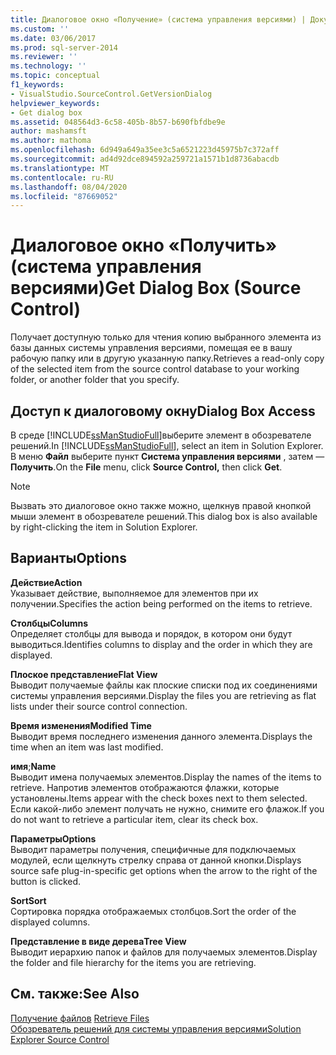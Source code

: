 ```yaml
---
title: Диалоговое окно «Получение» (система управления версиями) | Документация Майкрософт
ms.custom: ''
ms.date: 03/06/2017
ms.prod: sql-server-2014
ms.reviewer: ''
ms.technology: ''
ms.topic: conceptual
f1_keywords:
- VisualStudio.SourceControl.GetVersionDialog
helpviewer_keywords:
- Get dialog box
ms.assetid: 048564d3-6c58-405b-8b57-b690fbfdbe9e
author: mashamsft
ms.author: mathoma
ms.openlocfilehash: 6d949a649a35ee3c5a6521223d45975b7c372aff
ms.sourcegitcommit: ad4d92dce894592a259721a1571b1d8736abacdb
ms.translationtype: MT
ms.contentlocale: ru-RU
ms.lasthandoff: 08/04/2020
ms.locfileid: "87669052"
---
```

# <a name="get-dialog-box-source-control"></a><span data-ttu-id="85c4d-102">Диалоговое окно «Получить» (система управления версиями)</span><span class="sxs-lookup"><span data-stu-id="85c4d-102">Get Dialog Box (Source Control)</span></span>
  <span data-ttu-id="85c4d-103">Получает доступную только для чтения копию выбранного элемента из базы данных системы управления версиями, помещая ее в вашу рабочую папку или в другую указанную папку.</span><span class="sxs-lookup"><span data-stu-id="85c4d-103">Retrieves a read-only copy of the selected item from the source control database to your working folder, or another folder that you specify.</span></span>  
  
## <a name="dialog-box-access"></a><span data-ttu-id="85c4d-104">Доступ к диалоговому окну</span><span class="sxs-lookup"><span data-stu-id="85c4d-104">Dialog Box Access</span></span>  
 <span data-ttu-id="85c4d-105">В среде [!INCLUDE[ssManStudioFull](../includes/ssmanstudiofull-md.md)]выберите элемент в обозревателе решений.</span><span class="sxs-lookup"><span data-stu-id="85c4d-105">In [!INCLUDE[ssManStudioFull](../includes/ssmanstudiofull-md.md)], select an item in Solution Explorer.</span></span> <span data-ttu-id="85c4d-106">В меню **Файл** выберите пункт **Система управления версиями** , затем — **Получить**.</span><span class="sxs-lookup"><span data-stu-id="85c4d-106">On the **File** menu, click **Source Control,** then click **Get**.</span></span>  
  
> [!NOTE]  
>  <span data-ttu-id="85c4d-107">Вызвать это диалоговое окно также можно, щелкнув правой кнопкой мыши элемент в обозревателе решений.</span><span class="sxs-lookup"><span data-stu-id="85c4d-107">This dialog box is also available by right-clicking the item in Solution Explorer.</span></span>  
  
## <a name="options"></a><span data-ttu-id="85c4d-108">Варианты</span><span class="sxs-lookup"><span data-stu-id="85c4d-108">Options</span></span>  
 <span data-ttu-id="85c4d-109">**Действие**</span><span class="sxs-lookup"><span data-stu-id="85c4d-109">**Action**</span></span>  
 <span data-ttu-id="85c4d-110">Указывает действие, выполняемое для элементов при их получении.</span><span class="sxs-lookup"><span data-stu-id="85c4d-110">Specifies the action being performed on the items to retrieve.</span></span>  
  
 <span data-ttu-id="85c4d-111">**Столбцы**</span><span class="sxs-lookup"><span data-stu-id="85c4d-111">**Columns**</span></span>  
 <span data-ttu-id="85c4d-112">Определяет столбцы для вывода и порядок, в котором они будут выводиться.</span><span class="sxs-lookup"><span data-stu-id="85c4d-112">Identifies columns to display and the order in which they are displayed.</span></span>  
  
 <span data-ttu-id="85c4d-113">**Плоское представление**</span><span class="sxs-lookup"><span data-stu-id="85c4d-113">**Flat View**</span></span>  
 <span data-ttu-id="85c4d-114">Выводит получаемые файлы как плоские списки под их соединениями системы управления версиями.</span><span class="sxs-lookup"><span data-stu-id="85c4d-114">Display the files you are retrieving as flat lists under their source control connection.</span></span>  
  
 <span data-ttu-id="85c4d-115">**Время изменения**</span><span class="sxs-lookup"><span data-stu-id="85c4d-115">**Modified Time**</span></span>  
 <span data-ttu-id="85c4d-116">Выводит время последнего изменения данного элемента.</span><span class="sxs-lookup"><span data-stu-id="85c4d-116">Displays the time when an item was last modified.</span></span>  
  
 <span data-ttu-id="85c4d-117">**имя**;</span><span class="sxs-lookup"><span data-stu-id="85c4d-117">**Name**</span></span>  
 <span data-ttu-id="85c4d-118">Выводит имена получаемых элементов.</span><span class="sxs-lookup"><span data-stu-id="85c4d-118">Display the names of the items to retrieve.</span></span> <span data-ttu-id="85c4d-119">Напротив элементов отображаются флажки, которые установлены.</span><span class="sxs-lookup"><span data-stu-id="85c4d-119">Items appear with the check boxes next to them selected.</span></span> <span data-ttu-id="85c4d-120">Если какой-либо элемент получать не нужно, снимите его флажок.</span><span class="sxs-lookup"><span data-stu-id="85c4d-120">If you do not want to retrieve a particular item, clear its check box.</span></span>  
  
 <span data-ttu-id="85c4d-121">**Параметры**</span><span class="sxs-lookup"><span data-stu-id="85c4d-121">**Options**</span></span>  
 <span data-ttu-id="85c4d-122">Выводит параметры получения, специфичные для подключаемых модулей, если щелкнуть стрелку справа от данной кнопки.</span><span class="sxs-lookup"><span data-stu-id="85c4d-122">Displays source safe plug-in-specific get options when the arrow to the right of the button is clicked.</span></span>  
  
 <span data-ttu-id="85c4d-123">**Sort**</span><span class="sxs-lookup"><span data-stu-id="85c4d-123">**Sort**</span></span>  
 <span data-ttu-id="85c4d-124">Сортировка порядка отображаемых столбцов.</span><span class="sxs-lookup"><span data-stu-id="85c4d-124">Sort the order of the displayed columns.</span></span>  
  
 <span data-ttu-id="85c4d-125">**Представление в виде дерева**</span><span class="sxs-lookup"><span data-stu-id="85c4d-125">**Tree View**</span></span>  
 <span data-ttu-id="85c4d-126">Выводит иерархию папок и файлов для получаемых элементов.</span><span class="sxs-lookup"><span data-stu-id="85c4d-126">Display the folder and file hierarchy for the items you are retrieving.</span></span>  
  
## <a name="see-also"></a><span data-ttu-id="85c4d-127">См. также:</span><span class="sxs-lookup"><span data-stu-id="85c4d-127">See Also</span></span>  
 <span data-ttu-id="85c4d-128">[Получение файлов](../../2014/database-engine/retrieve-files.md) </span><span class="sxs-lookup"><span data-stu-id="85c4d-128">[Retrieve Files](../../2014/database-engine/retrieve-files.md) </span></span>  
 [<span data-ttu-id="85c4d-129">Обозреватель решений для системы управления версиями</span><span class="sxs-lookup"><span data-stu-id="85c4d-129">Solution Explorer Source Control</span></span>](../../2014/database-engine/solution-explorer-source-control.md)  
  
  
